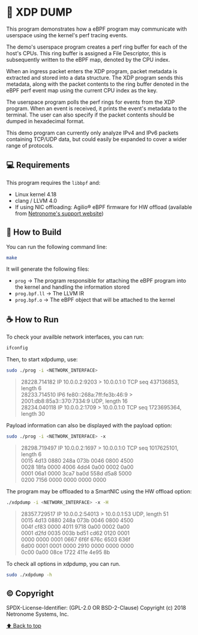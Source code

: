 # 📜 XDP DUMP

This program demonstrates how a eBPF program may communicate with userspace
using the kernel's perf tracing events.

The demo's userspace program creates a perf ring buffer for each of the host's
CPUs. This ring buffer is assigned a File Descriptor, this is subsequently
written to the eBPF map, denoted by the CPU index.

When an ingress packet enters the XDP program, packet metadata is extracted and
stored into a data structure. The XDP program sends this metadata, along with
the packet contents to the ring buffer denoted in the eBPF perf event map using
the current CPU index as the key.

The userspace program polls the perf rings for events from the XDP program.
When an event is received, it prints the event's metadata to the terminal.
The user can also specify if the packet contents should be dumped in hexadecimal
format.

This demo program can currently only analyze IPv4 and IPv6 packets containing
TCP/UDP data, but could easily be expanded to cover a wider range of protocols.

## 💻 Requirements

This program requires the `libbpf` and:
- Linux kernel 4.18
- clang / LLVM 4.0
- If using NIC offloading: Agilio® eBPF firmware for HW offload (available from [Netronome's support website](https://help.netronome.com/))

## 🚀 How to Build

You can run the following command line:
```bash
make
```
It will generate the following files:
- `prog` → The program responsible for attaching the eBPF program into the kernel and handling the information stored
- `prog.bpf.ll` → The LLVM IR   
- `prog.bpf.o` → The eBPF object that will be attached to the kernel

## ☕ How to Run

To check your availble network interfaces, you can run:
```bash
ifconfig
```

Then, to start xdpdump, use:
```bash
sudo ./prog -i <NETWORK_INTERFACE>
```

>28228.714182 IP 10.0.0.2:9203 > 10.0.0.1:0 TCP seq 437136853, length 6 <br>
28233.714510 IP6 fe80::268a:7ff:fe3b:46:9 > 2001:db8:85a3::370:7334:9 UDP, length 16 <br>
28234.040118 IP 10.0.0.2:1709 > 10.0.0.1:0 TCP seq 1723695364, length 30

Payload information can also be displayed with the payload option:
```bash
sudo ./prog -i <NETWORK_INTERFACE> -x
```
>28298.719497 IP 10.0.0.2:1697 > 10.0.0.1:0 TCP seq 1017625101, length 6 <br>
       0015 4d13 0880 248a 073b 0046 0800 4500 <br>
       0028 18fa 0000 4006 4dd4 0a00 0002 0a00 <br>
       0001 06a1 0000 3ca7 ba0d 558d d5a8 5000 <br>
       0200 7156 0000 0000 0000 0000

The program may be offloaded to a SmartNIC using the HW offload option:
```bash
./xdpdump -i <NETWORK_INTERFACE> -x -H
```
>28357.729517 IP 10.0.0.2:54013 > 10.0.0.1:53 UDP, length 51 <br>
       0015 4d13 0880 248a 073b 0046 0800 4500 <br>
       004f cf83 0000 4011 9718 0a00 0002 0a00 <br>
       0001 d2fd 0035 003b bd51 cd62 0120 0001 <br>
       0000 0000 0001 0667 6f6f 676c 6503 636f <br>
       6d00 0001 0001 0000 2910 0000 0000 0000 <br>
       0c00 0a00 08ce 1722 411e 4e95 8b

To check all options in xdpdump, you can run.
```bash
sudo ./xdpdump -h
```

## ©️ Copyright

SPDX-License-Identifier: (GPL-2.0 OR BSD-2-Clause)
Copyright (c) 2018 Netronome Systems, Inc.

[⬆ Back to top](#XDP-DUMP)<br>